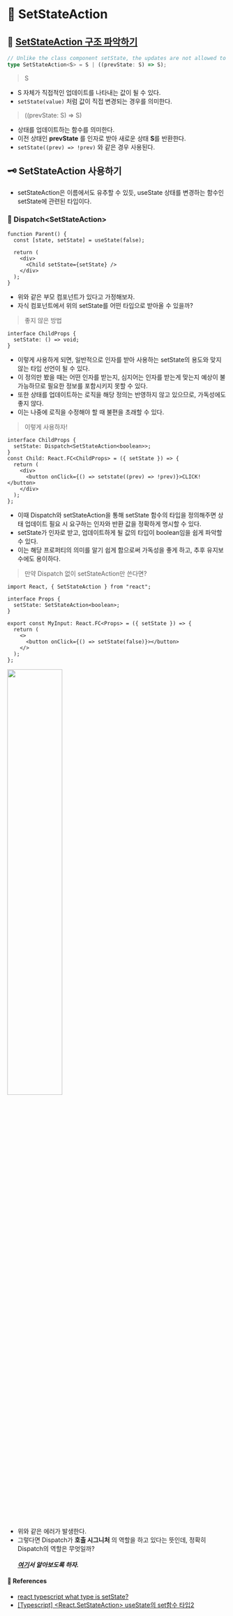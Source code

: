 # 🌟 SetStateAction

## 🦴 [SetStateAction 구조 파악하기](https://github.com/DefinitelyTyped/DefinitelyTyped/blob/813a8799e465a7d5f0d6776643f20f93681e85e4/types/react/index.d.ts#L869)

```ts
// Unlike the class component setState, the updates are not allowed to be partial
type SetStateAction<S> = S | ((prevState: S) => S);
```

> S

- S 자체가 직접적인 업데이트를 나타내는 값이 될 수 있다.
- <code>setState(value)</code> 처럼 값이 직접 변경되는 경우를 의미한다.

> ((prevState: S) => S)

- 상태를 업데이트하는 함수를 의미한다.
- 이전 상태인 **prevState** 를 인자로 받아 새로운 상태 **S**를 반환한다.
- <code>setState((prev) => !prev)</code> 와 같은 경우 사용된다.

## 🗝️ SetStateAction 사용하기

- setStateAction은 이름에서도 유추할 수 있듯, useState 상태를 변경하는 함수인 setState에 관련된 타입이다.

### 🤖 Dispatch<SetStateAction<T>>

```tsx
function Parent() {
  const [state, setState] = useState(false);

  return (
    <div>
      <Child setState={setState} />
    </div>
  );
}
```

- 위와 같은 부모 컴포넌트가 있다고 가정해보자.
- 자식 컴포넌트에서 위의 setState를 어떤 타입으로 받아올 수 있을까?

> 좋지 않은 방법

```tsx
interface ChildProps {
  setState: () => void;
}
```

- 이렇게 사용하게 되면, 일반적으로 인자를 받아 사용하는 setState의 용도와 맞지 않는 타입 선언이 될 수 있다.
- 이 정의만 봤을 때는 어떤 인자를 받는지, 심지어는 인자를 받는게 맞는지 예상이 불가능하므로 필요한 정보를 포함시키지 못할 수 있다.
- 또한 상태를 업데이트하는 로직을 해당 정의는 반영하지 않고 있으므로, 가독성에도 좋지 않다.
- 이는 나중에 로직을 수정해야 할 때 불편을 초래할 수 있다.

> 이렇게 사용하자!

```tsx
interface ChildProps {
  setState: Dispatch<SetStateAction<boolean>>;
}
const Child: React.FC<ChildProps> = ({ setState }) => {
  return (
    <div>
      <button onClick={() => setstate((prev) => !prev)}>CLICK!</button>
    </div>
  );
};
```

- 이때 Dispatch와 setStateAction을 통해 setState 함수의 타입을 정의해주면 상태 업데이트 필요 시 요구하는 인자와 반환 값을 정확하게 명시할 수 있다.
- setState가 인자로 받고, 업데이트하게 될 값의 타입이 boolean임을 쉽게 파악할 수 있다.
- 이는 해당 프로퍼티의 의미를 알기 쉽게 함으로써 가독성을 좋게 하고, 추후 유지보수에도 용이하다.

> 만약 Dispatch 없이 setStateAction만 쓴다면?

```tsx
import React, { SetStateAction } from "react";

interface Props {
  setState: SetStateAction<boolean>;
}

export const MyInput: React.FC<Props> = ({ setState }) => {
  return (
    <>
      <button onClick={() => setState(false)}></button>
    </>
  );
};
```

<img src="https://github.com/JeongwooHam/FE_Study_Logs/assets/123251211/5f976eb5-b2b9-46d6-b73c-17a531428970" width="50%"/>

- 위와 같은 에러가 발생한다.
- 그렇다면 Dispatch가 **호출 시그니처** 의 역할을 하고 있다는 뜻인데, 정확히 Dispatch의 역할은 무엇일까? <br/> <br/>
  **_[여기](https://github.com/mobi-community/mobi-path-typescript/blob/Jane/1week/3.%20ts_react_project/src/components/8.%20Dispatch/dispatch.md)서 알아보도록 하자._**

#### 🔎 References

- [react typescript what type is setState?](https://stackoverflow.com/questions/64082847/react-typescript-what-type-is-setstate)
- [[Typescript] <React.SetStateAction<type>> useState의 set함수 타입2](https://w-world.tistory.com/316)
